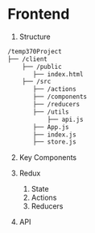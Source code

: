 # Frontend 
1. Structure
```bash
/temp370Project
├── /client
    ├── /public
       ├── index.html
    ├── /src
       ├── /actions
       ├── /components
       ├── /reducers
       ├── /utils
           ├── api.js
       ├── App.js
       ├── index.js
       ├── store.js
```

2. Key Components

3. Redux
    1. State
    2. Actions
    3. Reducers

4. API

